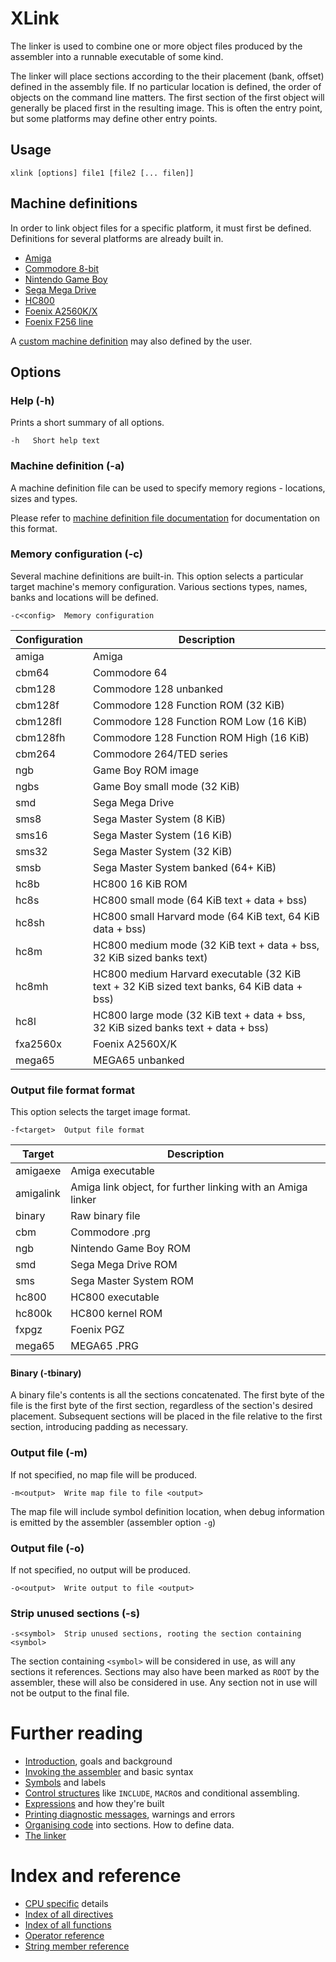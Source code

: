 # XLink
The linker is used to combine one or more object files produced by the assembler into a runnable executable of some kind.

The linker will place sections according to the their placement (bank, offset) defined in the assembly file. If no particular location is defined, the order of objects on the command line matters. The first section of the first object will generally be placed first in the resulting image. This is often the entry point, but some platforms may
define other entry points.

## Usage
    xlink [options] file1 [file2 [... filen]]

## Machine definitions
In order to link object files for a specific platform, it must first be defined. Definitions for several platforms are already built in.

* [Amiga](LinkerAmiga.md)
* [Commodore 8-bit](LinkerCommodore.md)
* [Nintendo Game Boy](LinkerGameboy.md)
* [Sega Mega Drive](LinkerMegaDrive.md)
* [HC800](LinkerHC800.md)
* [Foenix A2560K/X](LinkerFoenix2560.md)
* [Foenix F256 line](LinkerFoenix256.md)

A [custom machine definition](LinkerMemoryLayoutFile.md) may also defined by the user.

## Options
### Help (-h)
Prints a short summary of all options.
```
-h   Short help text
```

### Machine definition (-a)
A machine definition file can be used to specify memory regions - locations, sizes and types.

Please refer to [machine definition file documentation](LinkerMemoryLayoutFile.md) for documentation on this format.

### Memory configuration (-c)
Several machine definitions are built-in. This option selects a particular target machine's memory configuration. Various sections types, names, banks and locations will be defined.

```
-c<config>  Memory configuration 
```

| Configuration | Description |
|---|---|
| amiga | Amiga |
| cbm64    | Commodore 64 |
| cbm128   | Commodore 128 unbanked |
| cbm128f  | Commodore 128 Function ROM (32 KiB) |
| cbm128fl | Commodore 128 Function ROM Low (16 KiB) |
| cbm128fh | Commodore 128 Function ROM High (16 KiB) |
| cbm264   | Commodore 264/TED series |
| ngb      | Game Boy ROM image |
| ngbs     | Game Boy small mode (32 KiB) |
| smd      | Sega Mega Drive |
| sms8     | Sega Master System (8 KiB) |
| sms16    | Sega Master System (16 KiB) |
| sms32    | Sega Master System (32 KiB) |
| smsb     | Sega Master System banked (64+ KiB) |
| hc8b     | HC800 16 KiB ROM |
| hc8s     | HC800 small mode (64 KiB text + data + bss) |
| hc8sh    | HC800 small Harvard mode (64 KiB text, 64 KiB data + bss) |
| hc8m     | HC800 medium mode (32 KiB text + data + bss, 32 KiB sized banks text) |
| hc8mh    | HC800 medium Harvard executable (32 KiB text + 32 KiB sized text banks, 64 KiB data + bss) |
| hc8l     | HC800 large mode (32 KiB text + data + bss, 32 KiB sized banks text + data + bss) |
| fxa2560x | Foenix A2560X/K |
| mega65   | MEGA65 unbanked  |

### Output file format format
This option selects the target image format.

```
-f<target>  Output file format
```

| Target | Description |
|---|---|
| amigaexe | Amiga executable |
| amigalink | Amiga link object, for further linking with an Amiga linker |
| binary | Raw binary file |
| cbm | Commodore .prg |
| ngb | Nintendo Game Boy ROM |
| smd | Sega Mega Drive ROM |
| sms | Sega Master System ROM |
| hc800 | HC800 executable |
| hc800k | HC800 kernel ROM |
| fxpgz | Foenix PGZ |
| mega65 | MEGA65 .PRG |

#### **Binary (-tbinary)**

A binary file's contents is all the sections concatenated. The first byte of the file is the first byte of the first section, regardless of the section's desired placement. Subsequent sections will be placed in the file relative to the first section, introducing padding as necessary.

### Output file (-m)

If not specified, no map file will be produced.

```
-m<output>  Write map file to file <output>
```

The map file will include symbol definition location, when debug information is emitted by the assembler (assembler option `-g`)

### Output file (-o)

If not specified, no output will be produced.

```
-o<output>  Write output to file <output>
```

### Strip unused sections (-s)

```
-s<symbol>  Strip unused sections, rooting the section containing <symbol>
```

The section containing `<symbol>` will be considered in use, as will any sections it references. Sections may also have been marked as `ROOT` by the assembler, these will also be considered in use. Any section not in use will not be output to the final file.


# Further reading
* [Introduction](Introduction.md), goals and background
* [Invoking the assembler](Assembler.md) and basic syntax
* [Symbols](Symbols.md) and labels
* [Control structures](ControlStructures.md) like ```INCLUDE```, ```MACRO```s and conditional assembling.
* [Expressions](Expressions.md) and how they're built
* [Printing diagnostic messages](Diagnostics.md), warnings and errors
* [Organising code](OrganisingCode.md) into sections. How to define data.
* [The linker](Linker.md)

# Index and reference
* [CPU specific](CpuSpecifics.md) details
* [Index of all directives](IndexDirectives.md)
* [Index of all functions](IndexFunctions.md)
* [Operator reference](ReferenceOperators.md)
* [String member reference](ReferenceStringMembers.md)
